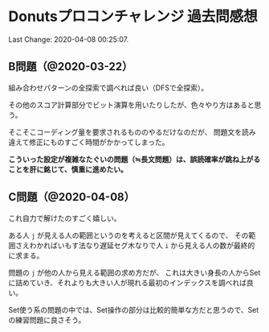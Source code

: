 # Donutsプロコンチャレンジ 過去問感想

Last Change: 2020-04-08 00:25:07.

## B問題（@2020-03-22）

組み合わせパターンの全探索で調べれば良い（DFSで全探索）。

その他のスコア計算部分でビット演算を用いたりしたが、色々やり方はあると思う。

そこそこコーディング量を要求されるもののやるだけなのだが、
問題文を読み違えて修正にものすごく時間がかかってしまった。

**こういった設定が複雑なたぐいの問題（≒長文問題）は、誤読確率が跳ね上がることを肝に銘じて、慎重に進めたい。**

## C問題（@2020-04-08）

これ自力で解けたのすごく嬉しい。

ある人 `j` が見える人の範囲というのを考えると区間が見えてくるので、
その範囲さえわかればいもす法なり遅延セグ木なりで人 `i` から見える人の数が最終的に求まる。

問題の `j` が他の人から見える範囲の求め方だが、
これは大きい身長の人からSetに詰めていき、それよりも大きい人が現れる最初のインデックスを調べれば良い。

Set使う系の問題の中では、Set操作の部分は比較的簡単な方だと思うので、Setの練習問題に良さそう。

